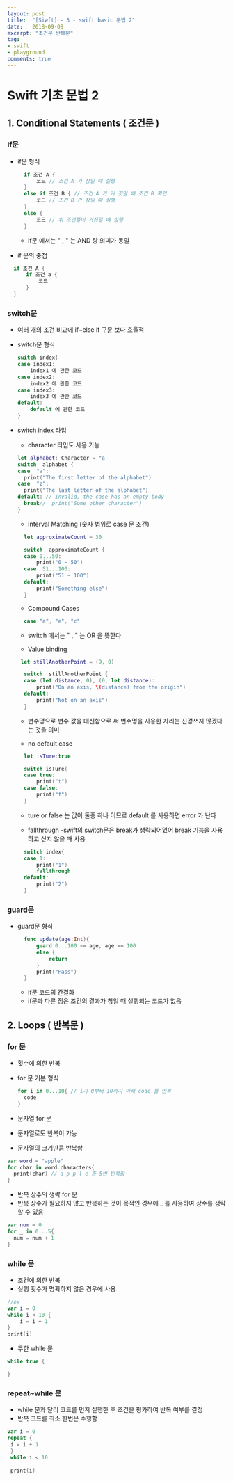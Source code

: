 ```yaml
---
layout: post
title:  "[Siwft] - 3 - swift basic 문법 2"
date:   2018-09-08
excerpt: "조건문 반복문"
tag:
- swift
- playground
comments: true
---
```


# Swift 기초 문법 2

## 1. Conditional Statements ( 조건문 )
### If문
- if문 형식
	
  ```swift
	if 조건 A {
		코드 // 조건 A 가 참일 때 실행
	}
	else if 조건 B { // 조건 A 가 거 짓일 때 조건 B 확인
		코드 // 조건 B 가 참일 때 실행
	}
	else { 
		코드 // 위 조건들이 거짓일 때 실행
	}
	```
    
    - if문 에서는 " , " 는 AND 랑 의미가 동일
    
 - if 문의 중첩
  
  ```swift
  	if 조건 A {
		if 조건 a {
			코드
		}
	}
  ```

### switch문
- 여러 개의 조건 비교에 if~else if 구문 보다 효율적
- switch문 형식
	```swift
	switch index{
	case index1:
		index1 에 관한 코드
	case index2:
		index2 에 관한 코드
	case index3:
		index3 에 관한 코드
	default:
		default 에 관한 코드
	}
	```
  
- switch index 타입
  - character 타입도 사용 가능
  ```swift
  let alphabet: Character = "a
  switch  alphabet {
  case  "a":
  	print("The first letter of the alphabet")
  case  "z":
 	print("The last letter of the alphabet")
  default: // Invalid, the case has an empty body
  	break//  print("Some other character")
  }
  ```

  - Interval Matching (숫자 범위로 case 문 조건)
  ```swift
    let approximateCount = 30

    switch  approximateCount {
    case 0...50:
	    print("0 ~ 50")
    case  51...100:
    	print("51 ~ 100")
    default:
    	print("Something else")
    }
   ```

  - Compound Cases
  ```swift
    case "a", "e", "c"
  ```
  
  	- switch 에서는 " , " 는 OR 을 뜻한다

  - Value binding 
  ```swift
   let stillAnotherPoint = (9, 0)

    switch  stillAnotherPoint {
    case (let distance, 0), (0, let distance): 
	    print("On an axis, \(distance) from the origin")
    default:
	    print("Not on an axis")
    }
  ```
	- 변수명으로 변수 값을 대신함으로 써 변수명을 사용한 자리는 신경쓰지 않겠다는 것을 의미

  - no default case
  ```swift
    let isTure:true

    switch isTure{
    case true:
    	print("t")
    case false:
	    print("f")  
    }
  ```
    - ture or false 는 값이 둘중 하나 이므로 default 를 사용하면 error 가 난다

  - fallthrough
    -swift의 switch문은 break가 생략되어있어 break 기능을 사용하고 싶지 않을 때 사용
  ```swift
    switch index{
    case 1:
    	print("1")
    	fallthrough
    default:
	    print("2")
    }
  ```


### guard문

- guard문 형식

  ```swift
    func update(age:Int){
	    guard 0...100 ~= age, age == 100
	    else {
		    return
	    }
	    print("Pass")
    }
  ```
  - if문 코드의 간결화
  - if문과 다른 점은 조건의 결과가 참일 때 실행되는 코드가 없음

## 2. Loops ( 반복문 )
### for 문
- 횟수에 의한 반복
- for 문 기본 형식
  ```swift
  for i in 0...10{ // i가 0부터 10까지 아래 code 를 반복
    code
  }
  ```
  
- 문자열 for 문 
 - 문자열로도 반복이 가능
 - 문자열의 크기만큼 반복함
  ```swift
  var word = "apple"
  for char in word.characters{
  	print(char) // a p p l e 총 5번 반복함
  }
  ```
  
 - 반복 상수의 생략 for 문
  - 반복 상수가 필요하지 않고 반복하는 것이 목적인 경우에 _ 를 사용하여 상수를 생략할 수 있음
  ```swift
  var num = 0
  for _ in 0...5{
  	num = num + 1
  }
  ```
  
### while 문
- 조건에 의한 반복
- 실행 횟수가 명확하지 않은 경우에 사용

```swift
//ex
var i = 0
while i < 10 {
	i = i + 1
}
print(i)
```

- 무한 while 문

```swift
while true {

}
```

### repeat~while 문
- while 문과 달리 코드를 먼저 실행한 후 조건을 평가하여 반복 여부를 결정
- 반복 코드를 최소 한번은 수행함

```swift
var i = 0
repeat {
 i = i + 1
 }
 while i < 10
 
 print(i)
```


